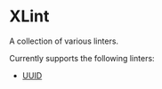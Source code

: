# XLint

A collection of various linters.

Currently supports the following linters:
* [UUID](uuid.go)
